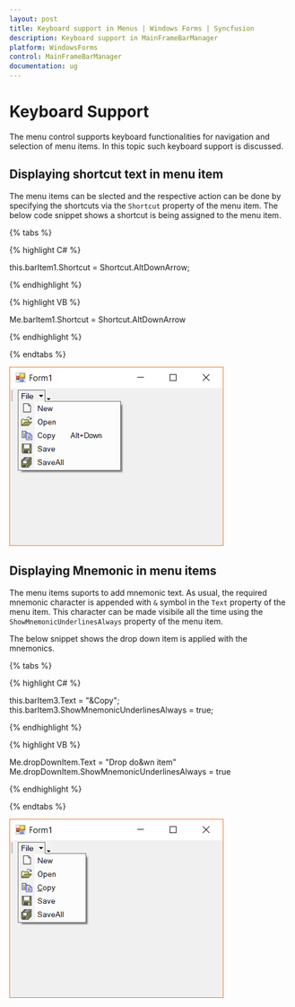 ```yaml
---
layout: post
title: Keyboard support in Menus | Windows Forms | Syncfusion
description: Keyboard support in MainFrameBarManager
platform: WindowsForms
control: MainFrameBarManager 
documentation: ug
---
```


# Keyboard Support

The menu control supports keyboard functionalities for navigation and selection of menu items. In this topic such keyboard support is discussed.

## Displaying shortcut text in menu item

The menu items can be slected and the respective action can be done by specifying the shortcuts via the `Shortcut` property of the menu item. The below code snippet shows a shortcut is being assigned to the menu item.

{% tabs %}

{% highlight C# %}

this.barItem1.Shortcut = Shortcut.AltDownArrow;

{% endhighlight %}

{% highlight VB %}

Me.barItem1.Shortcut = Shortcut.AltDownArrow

{% endhighlight %}

{% endtabs %}

![Menu item is applied with a shortcut text](Keyboard-Support-images/menuShortCut.png)

## Displaying Mnemonic in menu items

The menu items suports to add mnemonic text. As usual, the required mnemonic character is appended with `&` symbol in the `Text` property of the menu item. This character can be made visibile all the time using the `ShowMnemonicUnderlinesAlways` property of the menu item.

The below snippet shows the drop down item is applied with the mnemonics.

{% tabs %}

{% highlight C# %}

this.barItem3.Text = "&Copy";
this.barItem3.ShowMnemonicUnderlinesAlways = true;

{% endhighlight %}

{% highlight VB %}

Me.dropDownItem.Text = "Drop do&wn item"
Me.dropDownItem.ShowMnemonicUnderlinesAlways = true

{% endhighlight %}

{% endtabs %}

![Menu item with mnemonics](Keyboard-Support-images/menuItem_with_Mnemonics.png)